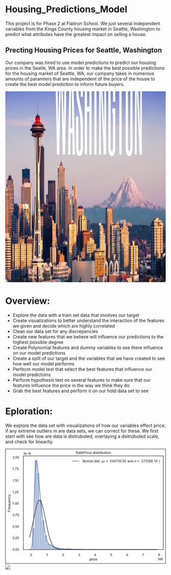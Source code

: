 # Housing_Predictions_Model
This project is for Phase 2 at Flatiron School. We just several independent variables from the Kings County housing market in Seattle, Washington to predict what attributes have the greatest impact on selling a house.  

## Precting Housing Prices for Seattle, Washington
Our company was hired to use model predictions to predict our housing prices in the Seatle, WA area. 
In order to make the best possible predictions for the housing market of Seattle, WA, our company 
takes in numerous amounts of paramters that are independent of the price of the house to create the 
best model prediction to inform future buyers. 

<p align="center">
 <img width="1600" height="600" src=images/SeattleWA.jpg>
 </p>

# Overview:

- Explore the data with a train set data that involves our target
- Create visualizations to better understand the interaction of the features we given and decide which are highly correlated
- Clean our data set for any discrepencies
- Create new features that we believe will influence our predictions to the highest possible degree
- Create Polynomial features and dummy variables to see there influence on our model predictions
- Create a split of our target and the variables that we have created to see how well our model performs
- Perfecm model test that select the best features that influence our model predictions
- Perform hypothesis test on several features to make sure that our features influence the price in the way we think they do
- Grab the best features and perform it on our hold data set to see 

# Eploration:

We explore the data set with visualizations of how our variables effect price; if any extreme outliers in are data sets, 
we can correct for these. We first start with see how are data is distrubuted, overlaying a dsitrubuted scale, and check for linearity. 

<p float="left">
  <img src="images/dist_data.png" width="900" />
  <img src="images/theorvslin" width="900" /> 
</p>
 
